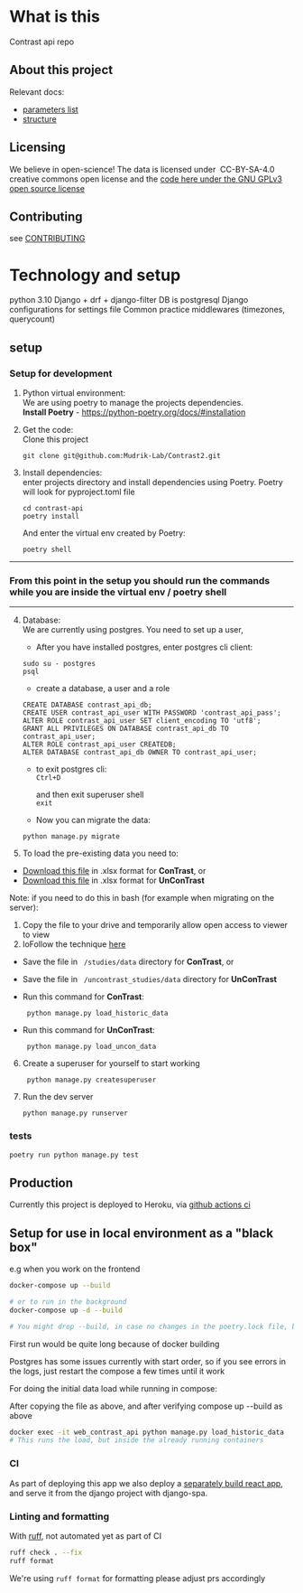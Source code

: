 # What is this
Contrast api repo

## About this project
Relevant docs:

* [parameters list](https://docs.google.com/spreadsheets/d/1ZrSEdJrwjikTdF_IJ3A6S6rGjU3UV7vx/edit#gid=1895565395)
* [structure](https://docs.google.com/document/d/11E_O41yWsau9-m7zqWexPv16NjtAX3u1/edit)

## Licensing

We believe in open-science!
The data is licensed under  CC-BY-SA-4.0 creative commons open license
and the [code here under the GNU GPLv3 open source license](./LICENSE)

## Contributing
see [CONTRIBUTING](./CONTRIBUTING.md)

# Technology and setup
python 3.10
Django + drf + django-filter
DB is postgresql
Django configurations for settings file
Common practice middlewares (timezones, querycount)

## setup
### Setup for development

1. Python virtual environment:   
We are using poetry to manage the projects dependencies.   
   **Install Poetry** - https://python-poetry.org/docs/#installation
        

2. Get the code:    
Clone this project    
   ```
   git clone git@github.com:Mudrik-Lab/Contrast2.git
   ```
   

3. Install dependencies:    
enter projects directory and install dependencies using Poetry. Poetry will look for pyproject.toml file
    ```
    cd contrast-api
    poetry install
    ```
   And enter the virtual env created by Poetry:
   ```
   poetry shell
   ```
   
---
### From this point in the setup you should run the commands while you are inside the virtual env / poetry shell 

---

4. Database:    
We are currently using postgres. You need to set up a user,
   * After you have installed postgres, enter postgres cli client:    
   ```
   sudo su - postgres
   psql
   ```
   * create a database, a user and a role
    ```
    CREATE DATABASE contrast_api_db;
    CREATE USER contrast_api_user WITH PASSWORD 'contrast_api_pass';
    ALTER ROLE contrast_api_user SET client_encoding TO 'utf8';
    GRANT ALL PRIVILEGES ON DATABASE contrast_api_db TO contrast_api_user;
    ALTER ROLE contrast_api_user CREATEDB;
    ALTER DATABASE contrast_api_db OWNER TO contrast_api_user;
   ```
   * to exit postgres cli:   
   `Ctrl+D`
   
     and then exit superuser shell   
   `exit`
    * Now you can migrate the data:
   ```   
   python manage.py migrate   
   ```   


5. To load the pre-existing data you need to: 
* [Download this file](https://docs.google.com/spreadsheets/d/180WivImbqDv6MBabsHIt2dqvHKS-xDZz/edit?usp=sharing&ouid=115553053451052458030&rtpof=true&sd=true)
in .xlsx format for **ConTrast**, or
* [Download this file](https://docs.google.com/spreadsheets/d/1ON1fUKPinoE8yiowCLTPos_GnWdUrN1i/edit?usp=sharing&ouid=115553053451052458030&rtpof=true&sd=true) in .xlsx format for **UnConTrast**

Note: if you need to do this in bash (for example when migrating on the server):
1. Copy the file to your drive and temporarily allow open access to viewer to view
2. loFollow the technique [here](https://chemicloud.com/blog/download-google-drive-files-using-wget/)
* Save the file in
``` /studies/data``` directory for **ConTrast**, or
* Save the file in
``` /uncontrast_studies/data``` directory for **UnConTrast**

* Run this command for **ConTrast**:

   ```
    python manage.py load_historic_data 
  ```
* Run this command for **UnConTrast**:

   ```
    python manage.py load_uncon_data 
   ```   

6. Create a superuser for yourself to start working
   ```
    python manage.py createsuperuser 
   ```
7. Run the dev server
    ```
   python manage.py runserver
   ```
 
### tests

```bash
poetry run python manage.py test
```
## Production

Currently this project is deployed to Heroku, via [github actions ci](./.github/workflows/ci.yml) 


## Setup for use in local environment as a "black box"
e.g when you work on the frontend

```bash
docker-compose up --build

# or to run in the background
docker-compose up -d --build

# You might drop --build, in case no changes in the poetry.lock file, but I'd suggest not to 
```
First run would be quite long because of docker building

Postgres has some issues currently with start order, so if you see errors in the logs,
just restart the compose a few times until it work

For doing the initial data load while running in compose:

After copying the file as above, and after verifying compose up --build as above

```bash
docker exec -it web_contrast_api python manage.py load_historic_data
# This runs the load, but inside the already running containers
```
### CI

As part of deploying this app we also deploy a [separately build react app](https://github.com/Mudrik-Lab/ContrastFront), and serve it from the django project
with django-spa. 

### Linting and formatting

With [ruff](https://github.com/astral-sh/ruff), not automated yet as part of CI

```bash
ruff check . --fix
ruff format
```

We're using `ruff format` for formatting please adjust prs accordingly